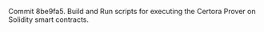 Commit 8be9fa5.                    Build and Run scripts for executing the Certora Prover on Solidity smart contracts.